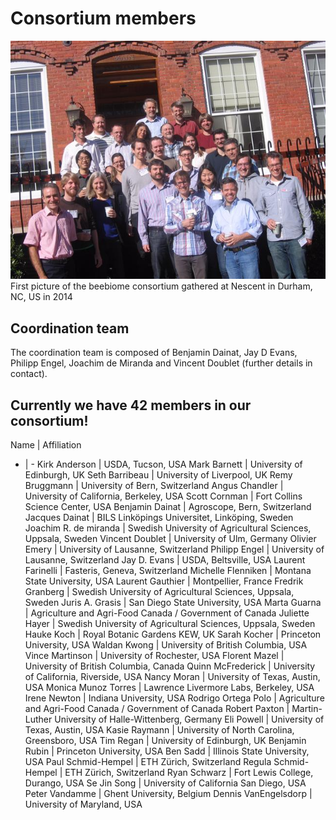 # Consortium members

![Consortium members](https://github.com/BeeBiome-consortium/beebiome-data-portal/raw/master/beebiome-docs/assets/beebiome_consortium_members_2014.jpg)
First picture of the beebiome consortium gathered at Nescent in Durham, NC, US in 2014

## Coordination team

The coordination team is composed of Benjamin Dainat, Jay D Evans, Philipp Engel, Joachim de Miranda and Vincent Doublet (further details in contact).

## Currently we have 42 members in our consortium!

Name | Affiliation
- | -
Kirk Anderson | USDA, Tucson, USA
Mark Barnett | University of Edinburgh, UK
Seth Barribeau | University of Liverpool, UK
Remy Bruggmann | University of Bern, Switzerland
Angus Chandler | University of California, Berkeley, USA
Scott Cornman | Fort Collins Science Center, USA
Benjamin Dainat | Agroscope, Bern, Switzerland
Jacques Dainat | BILS Linköpings Universitet, Linköping, Sweden
Joachim R. de miranda | Swedish University of Agricultural Sciences, Uppsala, Sweden
Vincent Doublet | University of Ulm, Germany
Olivier Emery | University of Lausanne, Switzerland
Philipp Engel | University of Lausanne, Switzerland
Jay D. Evans | USDA, Beltsville, USA
Laurent Farinelli | Fasteris, Geneva, Switzerland
Michelle Flenniken | Montana State University, USA
Laurent Gauthier | Montpellier, France
Fredrik Granberg | Swedish University of Agricultural Sciences, Uppsala, Sweden
Juris A. Grasis | San Diego State University, USA
Marta Guarna | Agriculture and Agri-Food Canada / Government of Canada
Juliette Hayer | Swedish University of Agricultural Sciences, Uppsala, Sweden
Hauke Koch | Royal Botanic Gardens KEW, UK
Sarah Kocher | Princeton University, USA
Waldan Kwong | University of British Columbia, USA
Vince Martinson | University of Rochester, USA
Florent Mazel | University of British Columbia, Canada
Quinn McFrederick | University of California, Riverside, USA
Nancy Moran | University of Texas, Austin, USA
Monica Munoz Torres | Lawrence Livermore Labs, Berkeley, USA
Irene Newton | Indiana University, USA
Rodrigo Ortega Polo | Agriculture and Agri-Food Canada / Government of Canada
Robert Paxton | Martin-Luther University of Halle-Wittenberg, Germany
Eli Powell | University of Texas, Austin, USA
Kasie Raymann | University of North Carolina, Greensboro, USA
Tim Regan | University of Edinburgh, UK
Benjamin Rubin | Princeton University, USA
Ben Sadd | Illinois State University, USA
Paul Schmid-Hempel | ETH Zürich, Switzerland
Regula Schmid-Hempel | ETH Zürich, Switzerland
Ryan Schwarz | Fort Lewis College, Durango, USA
Se Jin Song | University of California San Diego, USA
Peter Vandamme | Ghent University, Belgium
Dennis VanEngelsdorp | University of Maryland, USA